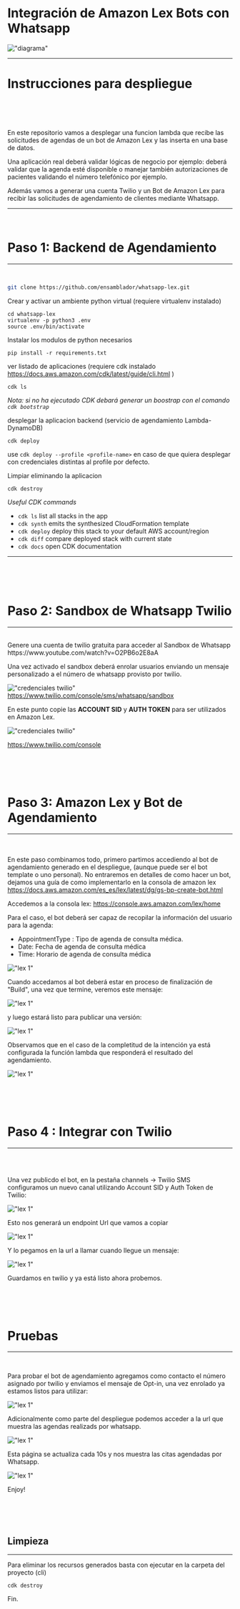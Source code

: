 # Integración de Amazon Lex Bots con Whatsapp



!["diagrama"](img/whatsapp_lex.jpg)

---

# Instrucciones para despliegue

<br>
<br><br>

En este repositorio vamos a desplegar  una funcion lambda que recibe las solicitudes de agendas de un bot de Amazon Lex y las inserta en una base de datos.

Una aplicación real deberá validar lógicas de negocio por ejemplo: deberá validar que la agenda esté disponible o manejar también autorizaciones de pacientes validando el número telefónico por ejemplo. 

Además vamos a generar una cuenta Twilio y un Bot de Amazon Lex para recibir las solicitudes de agendamiento de clientes mediante Whatsapp.
___
<br>

# Paso 1: Backend de Agendamiento
---
<br>

```zsh 
git clone https://github.com/ensamblador/whatsapp-lex.git

```
Crear y activar un ambiente python virtual
(requiere virtualenv instalado)

```
cd whatsapp-lex
virtualenv -p python3 .env
source .env/bin/activate
```
Instalar los modulos de python necesarios
```
pip install -r requirements.txt
```
ver listado de aplicaciones (requiere cdk instalado https://docs.aws.amazon.com/cdk/latest/guide/cli.html )
```
cdk ls
```
*Nota: si no ha ejecutado CDK debará generar un boostrap con el comando `cdk bootstrap`*

desplegar la aplicacion backend (servicio de agendamiento Lambda-DynamoDB)

```
cdk deploy
```

use `cdk deploy --profile <profile-name>` en caso de que quiera desplegar con credenciales distintas al profile por defecto.

Limpiar eliminando la aplicacion 

```
cdk destroy
```

*Useful CDK commands*

 * `cdk ls`          list all stacks in the app
 * `cdk synth`       emits the synthesized CloudFormation template
 * `cdk deploy`      deploy this stack to your default AWS account/region
 * `cdk diff`        compare deployed stack with current state
 * `cdk docs`        open CDK documentation


___
<br><br><br>

#  Paso 2: Sandbox de Whatsapp Twilio
---
<br>
Genere una cuenta de twilio gratuita para acceder al Sandbox de Whatsapp 
https://www.youtube.com/watch?v=O2PB6o2E8aA

Una vez activado el sandbox deberá enrolar usuarios enviando un mensaje personalizado a el número de whatsapp provisto por twilio.

!["credenciales twilio"](img/twilio3.jpg)
https://www.twilio.com/console/sms/whatsapp/sandbox

En este punto copie las __ACCOUNT SID__ y __AUTH TOKEN__ para ser utilizados en Amazon Lex.



!["credenciales twilio"](img/twilio2.jpg)

https://www.twilio.com/console

<br><br><br>

#  Paso 3: Amazon Lex y Bot de Agendamiento 
---
<br><br>
En este paso combinamos todo, primero partimos accediendo al bot de agendamiento generado en el despliegue, (aunque puede ser el bot template o uno personal). No entraremos en detalles de como hacer un bot, dejamos una guía de como implementarlo en la consola de amazon lex https://docs.aws.amazon.com/es_es/lex/latest/dg/gs-bp-create-bot.html

Accedemos a la consola lex: https://console.aws.amazon.com/lex/home

Para el caso, el bot deberá ser capaz de recopilar la información del usuario para la agenda:

* ​AppointmentType : Tipo de agenda de consulta médica.
* Date: Fecha de agenda de consulta médica
* Time: Horario de agenda de consulta médica

!["lex 1"](img/lex1.jpg)


Cuando accedamos al bot deberá estar en proceso de finalización de "Build", una vez que termine, veremos este mensaje:

!["lex 1"](img/lex_build.jpg)

y luego estará listo para publicar una versión:

!["lex 1"](img/lex_publish.jpg)


Observamos que en el caso de la completitud de la intención ya está configurada la función lambda que responderá el resultado del agendamiento.

!["lex 1"](img/lex3.jpg)

<br><br><br>
#  Paso 4 : Integrar con Twilio
---
<br><br>

Una vez publicdo el bot, en la pestaña channels -> Twilio SMS configuramos un nuevo canal utilizando Account SID y Auth Token de Twilio:

!["lex 1"](img/lex4.jpg)

Esto nos generará un endpoint Url que vamos a copiar

!["lex 1"](img/lex5.jpg)

Y lo pegamos en la url a llamar cuando llegue un mensaje:

!["lex 1"](img/twilio4.jpg)


Guardamos en twilio y ya está listo ahora probemos.

<br><br><br>
# Pruebas
---
<br>

Para probar el bot de agendamiento agregamos como contacto el número asignado por twilio y enviamos el mensaje de Opt-in, una vez enrolado ya estamos listos para utilizar:

!["lex 1"](img/whatsapp.jpg)

Adicionalmente como parte del despliegue podemos acceder a la url que muestra las agendas realizads por whatsapp. 

!["lex 1"](img/cdk1.jpg)

Esta página se actualiza cada 10s y nos muestra las citas agendadas por Whatsapp.

!["lex 1"](img/cdk2.jpg)


Enjoy!

<br><br><br>
## Limpieza
---
Para eliminar los recursos generados basta con ejecutar en la carpeta del proyecto (cli)

```
cdk destroy
```

Fin.